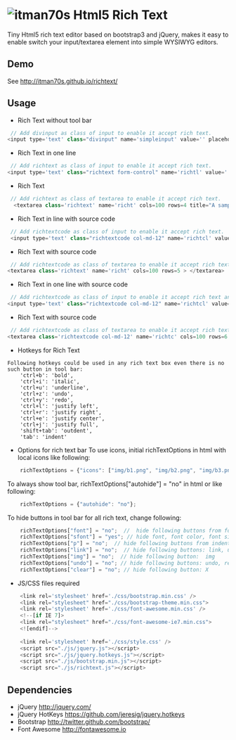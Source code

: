 ![itman70s](favicon.ico) Html5 Rich Text
===================
Tiny Html5 rich text editor based on bootstrap3 and jQuery, makes it easy to enable switch your input/textarea element into simple WYSIWYG editors.

Demo
-----------
See http://itman70s.github.io/richtext/

Usage
-----------
* Rich Text without tool bar
``` javascript
 // Add divinput as class of input to enable it accept rich text.
<input type='text' class="divinput" name='simpleinput' value='' placeholder="A sample for rich text without tool bar, try drop/copy colourful text to here">
``` 
* Rich Text in one line
``` javascript
 // Add richtext as class of input to enable it accept rich text.
<input type='text' class="richtext form-control" name='richtl' value='' > 
``` 
* Rich Text
``` javascript
 // Add richtext as class of textarea to enable it accept rich text.
  <textarea class='richtext' name='richt' cols=100 rows=4 title="A sample for simple rich text"> </textarea>
``` 
* Rich Text in line with source code
``` javascript
 // Add richtextcode as class of input to enable it accept rich text.
 <input type='text' class="richtextcode col-md-12" name='richtcl' value='' placeholder="A sample for simple rich input ">
``` 
* Rich Text with source code
``` javascript
 // Add richtextcode as class of textarea to enable it accept rich text.
<textarea class='richtext' name='richt' cols=100 rows=5 > </textarea>
``` 
* Rich Text in one line with source code
``` javascript
 // Add richtextcode as class of input to enable it accept rich text and could edit its raw data.
<input type='text' class="richtextcode col-md-12" name='richtcl' value='' placeholder="Click 'code' at top-right to see text source code ">
``` 
	
* Rich Text with source code
``` javascript
 // Add richtextcode as class of textarea to enable it accept rich text and could edit its raw data.
<textarea class='richtextcode col-md-12' name='richtc' cols=100 rows=6 title="Click 'code' at top-right to see text source code"> </textarea>
``` 
	
* Hotkeys for Rich Text
```  
Following hotkeys could be used in any rich text box even there is no such button in tool bar:
	'ctrl+b': 'bold',
	'ctrl+i': 'italic',
	'ctrl+u': 'underline',
	'ctrl+z': 'undo',
	'ctrl+y': 'redo',
	'ctrl+l': 'justify left',
	'ctrl+r': 'justify right',
	'ctrl+e': 'justify center',
	'ctrl+j': 'justify full',
	'shift+tab': 'outdent',
	'tab': 'indent'
``` 
* Options for rich text bar
To use icons, initial richTextOptions in html with local icons like following:

``` javascript
	richTextOptions = {"icons": ["img/b1.png", "img/b2.png", "img/b3.png", "img/b4.png"]};
``` 

To always show tool bar, richTextOptions["autohide"] = "no" in html or like following:
``` javascript
	richTextOptions = {"autohide": "no"};
``` 

To hide buttons in tool bar for all rich text, change following:
``` javascript
	richTextOptions["font"] = "no";  //  hide following buttons from font to font color
	richTextOptions["sfont"] = "yes"; // hide font, font color, font size, only show simple font style, including: B I U S
	richTextOptions["p"] = "no";  // hide following buttons from indent to justify
	richTextOptions["link"] = "no";  // hide following buttons: link, unlink 
	richTextOptions["img"] = "no";  // hide following button:  img
	richTextOptions["undo"] = "no"; // hide following buttons: undo, redo
	richTextOptions["clear"] = "no"; // hide following button: X
``` 
	
* JS/CSS files required
``` javascript 
    <link rel='stylesheet' href='./css/bootstrap.min.css' />
    <link rel="stylesheet" href="./css/bootstrap-theme.min.css">
    <link rel='stylesheet' href='./css/font-awesome.min.css' />
    <!--[if IE 7]>
    <link rel="stylesheet" href="./css/font-awesome-ie7.min.css">
    <![endif]-->
    
    <link rel='stylesheet' href='./css/style.css' />
    <script src="./js/jquery.js"></script>
    <script src="./js/jquery.hotkeys.js"></script>
    <script src="./js/bootstrap.min.js"></script>
    <script src="./js/richtext.js"></script>
``` 
Dependencies
------------
* jQuery http://jquery.com/
* jQuery HotKeys https://github.com/jeresig/jquery.hotkeys
* Bootstrap http://twitter.github.com/bootstrap/
* Font Awesome http://fontawesome.io

